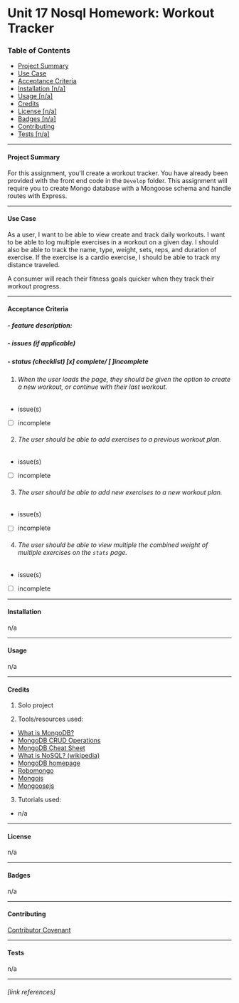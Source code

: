 # Unit 17 Nosql Homework: Workout Tracker

### Table of Contents

* [Project Summary](#Project-Summary)
* [Use Case](#Case-Use)
* [Acceptance Criteria](#Acceptance-Criteria)
* [Installation [n/a]](#installation)
* [Usage [n/a]](#usage)
* [Credits](#credits)
* [License [n/a]](#license)
* [Badges [n/a]](#badges)
* [Contributing](Contributing)
* [Tests [n/a]](#tests)
----
#### Project Summary

For this assignment, you'll create a workout tracker. You have already been provided with the front end code in the `Develop` folder. This assignment will require you to create Mongo database with a Mongoose schema and handle routes with Express.

---

#### Use Case

As a user, I want to be able to view create and track daily workouts. I want to be able to log multiple exercises in a workout on a given day. I should also be able to track the name, type, weight, sets, reps, and duration of exercise. If the exercise is a cardio exercise, I should be able to track my distance traveled.

A consumer will reach their fitness goals quicker when they track their workout progress.

---

#### Acceptance Criteria
##### -  feature description:
##### -  issues (if applicable)
##### -  status (checklist) [x] complete/ [ ]incomplete



1.  ###### When the user loads the page, they should be given the option to create a new workout, or continue with their last workout.
- issue(s)
- [ ] incomplete


2.  ###### The user should be able to add exercises to a previous workout plan.
- issue(s)
- [ ] incomplete

3.  ###### The user should be able to add new exercises to a new workout plan.
- issue(s)
- [ ] incomplete

4.  ###### The user should be able to view multiple the combined weight of multiple exercises on the `stats` page.
- issue(s)
- [ ] incomplete

---

#### Installation

n/a

---

#### Usage 

n/a

----

#### Credits

1. Solo project

2. Tools/resources used: 
  - [What is MongoDB?][1]
  - [MongoDB CRUD Operations][2]
  - [MongoDB Cheat Sheet][3] 
  - [What is NoSQL? (wikipedia)][4] 
  - [MongoDB homepage][5] 
  - [Robomongo][6] 
  - [Mongojs][7] 
  - [Mongoosejs][8] 

3.	Tutorials used: 
 - n/a

----

#### License

n/a

----

#### Badges

n/a

----

#### Contributing

[Contributor Covenant](https://www.contributor-covenant.org/)

----

#### Tests

n/a

----

###### [link references]

[1]: https://www.guru99.com/what-is-mongodb.html
[2]: https://docs.mongodb.com/manual/crud/
[3]: https://gist.github.com/bradtraversy/f407d642bdc3b31681bc7e56d95485b6
[4]: https://en.wikipedia.org/wiki/NoSQL
[5]: https://www.mongodb.com/
[6]: https://robomongo.org/download
[7]: https://www.npmjs.com/package/mongojs
[8]: https://mongoosejs.com/docs/guide.html
